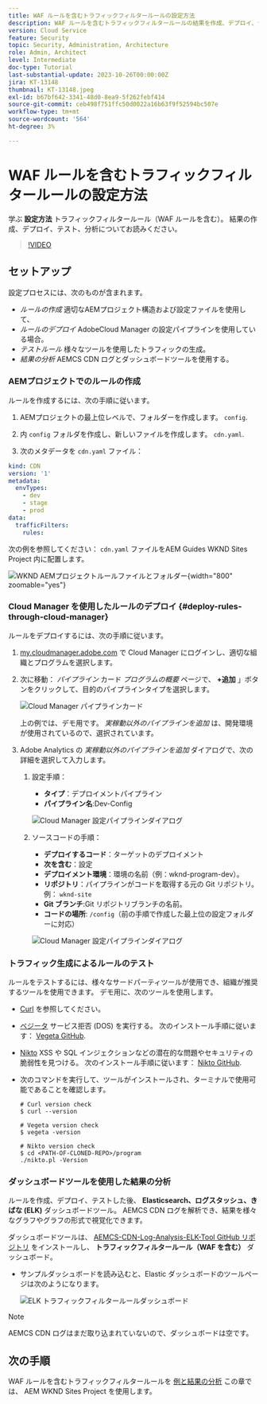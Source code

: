 ```yaml
---
title: WAF ルールを含むトラフィックフィルタールールの設定方法
description: WAF ルールを含むトラフィックフィルタールールの結果を作成、デプロイ、テスト、および分析するための設定方法について説明します。
version: Cloud Service
feature: Security
topic: Security, Administration, Architecture
role: Admin, Architect
level: Intermediate
doc-type: Tutorial
last-substantial-update: 2023-10-26T00:00:00Z
jira: KT-13148
thumbnail: KT-13148.jpeg
exl-id: b67bf642-3341-48d0-8ea9-5f262febf414
source-git-commit: ceb498f751ffc50d0022a16b63f9f52594bc507e
workflow-type: tm+mt
source-wordcount: '564'
ht-degree: 3%

---
```


# WAF ルールを含むトラフィックフィルタールールの設定方法

学ぶ **設定方法** トラフィックフィルタールール（WAF ルールを含む）。 結果の作成、デプロイ、テスト、分析についてお読みください。

>[!VIDEO](https://video.tv.adobe.com/v/3425407?quality=12&learn=on)

## セットアップ

設定プロセスには、次のものが含まれます。

- _ルールの作成_ 適切なAEMプロジェクト構造および設定ファイルを使用して、
- _ルールのデプロイ_ AdobeCloud Manager の設定パイプラインを使用している場合。
- _テストルール_ 様々なツールを使用したトラフィックの生成。
- _結果の分析_ AEMCS CDN ログとダッシュボードツールを使用する。

### AEMプロジェクトでのルールの作成

ルールを作成するには、次の手順に従います。

1. AEMプロジェクトの最上位レベルで、フォルダーを作成します。 `config`.

1. 内 `config` フォルダを作成し、新しいファイルを作成します。 `cdn.yaml`.

1. 次のメタデータを `cdn.yaml` ファイル：

```yaml
kind: CDN
version: '1'
metadata:
  envTypes:
    - dev
    - stage
    - prod
data:
  trafficFilters:
    rules:
```

次の例を参照してください： `cdn.yaml` ファイルをAEM Guides WKND Sites Project 内に配置します。

![WKND AEMプロジェクトルールファイルとフォルダー](./assets/wknd-rules-file-and-folder.png){width="800" zoomable="yes"}

### Cloud Manager を使用したルールのデプロイ {#deploy-rules-through-cloud-manager}

ルールをデプロイするには、次の手順に従います。

1. [my.cloudmanager.adobe.com](https://my.cloudmanager.adobe.com/) で Cloud Manager にログインし、適切な組織とプログラムを選択します。

1. 次に移動： _パイプライン_ カード _プログラムの概要_ ページで、 **+追加** 」ボタンをクリックして、目的のパイプラインタイプを選択します。

   ![Cloud Manager パイプラインカード](./assets/cloud-manager-pipelines-card.png)

   上の例では、デモ用です。 _実稼動以外のパイプラインを追加_ は、開発環境が使用されているので、選択されています。

1. Adobe Analytics の _実稼動以外のパイプラインを追加_ ダイアログで、次の詳細を選択して入力します。

   1. 設定手順：

      - **タイプ**：デプロイメントパイプライン
      - **パイプライン名**:Dev-Config

      ![Cloud Manager 設定パイプラインダイアログ](./assets/cloud-manager-config-pipeline-step1-dialog.png)

   2. ソースコードの手順：

      - **デプロイするコード**：ターゲットのデプロイメント
      - **次を含む**：設定
      - **デプロイメント環境**：環境の名前（例：wknd-program-dev）。
      - **リポジトリ**：パイプラインがコードを取得する元の Git リポジトリ。例： `wknd-site`
      - **Git ブランチ**:Git リポジトリブランチの名前。
      - **コードの場所**: `/config`（前の手順で作成した最上位の設定フォルダーに対応）

      ![Cloud Manager 設定パイプラインダイアログ](./assets/cloud-manager-config-pipeline-step2-dialog.png)

### トラフィック生成によるルールのテスト

ルールをテストするには、様々なサードパーティツールが使用でき、組織が推奨するツールを使用できます。 デモ用に、次のツールを使用します。

- [Curl](https://curl.se/) を参照してください。

- [ベジータ](https://github.com/tsenart/vegeta) サービス拒否 (DOS) を実行する。 次のインストール手順に従います： [Vegeta GitHub](https://github.com/tsenart/vegeta#install).

- [Nikto](https://github.com/sullo/nikto/wiki) XSS や SQL インジェクションなどの潜在的な問題やセキュリティの脆弱性を見つける。 次のインストール手順に従います： [Nikto GitHub](https://github.com/sullo/nikto).

- 次のコマンドを実行して、ツールがインストールされ、ターミナルで使用可能であることを確認します。

  ```shell
  # Curl version check
  $ curl --version
  
  # Vegeta version check
  $ vegeta -version
  
  # Nikto version check
  $ cd <PATH-OF-CLONED-REPO>/program
  ./nikto.pl -Version
  ```

### ダッシュボードツールを使用した結果の分析

ルールを作成、デプロイ、テストした後、 **Elasticsearch、ログスタッシュ、きばな (ELK)** ダッシュボードツール。 AEMCS CDN ログを解析でき、結果を様々なグラフやグラフの形式で視覚化できます。

ダッシュボードツールは、 [AEMCS-CDN-Log-Analysis-ELK-Tool GitHub リポジトリ](https://github.com/adobe/AEMCS-CDN-Log-Analysis-ELK-Tool) をインストールし、 **トラフィックフィルタールール（WAF を含む）** ダッシュボード。

- サンプルダッシュボードを読み込むと、Elastic ダッシュボードのツールページは次のようになります。

  ![ELK トラフィックフィルタールールダッシュボード](./assets/elk-dashboard.png)

>[!NOTE]
>
>    AEMCS CDN ログはまだ取り込まれていないので、ダッシュボードは空です。


## 次の手順

WAF ルールを含むトラフィックフィルタールールを [例と結果の分析](./examples-and-analysis.md) この章では、 AEM WKND Sites Project を使用します。
